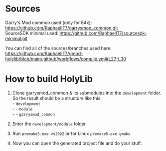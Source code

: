 # Sources

Garry's Mod common used (only for 64x): https://github.com/RaphaelIT7/garrysmod_common.git  
SourceSDK minimal used: https://github.com/RaphaelIT7/sourcesdk-minimal.git  

You can find all of the sources/branches used here: https://github.com/RaphaelIT7/gmod-holylib/blob/main/.github/workflows/compile.yml#L27-L30  

# How to build HolyLib

1. Clone garrysmod_common & its submodules into the `development` folder.  
So the result should be a structure like this:  
\- `development`  
\- \- `module`  
\- \- `garrysmod_common`   

2. Enter the `development/module` folder  
3. Run `premake5.exe vs2022` or for Linux `premake5.exe gmake`  
4. Now you can open the generated project file and do your stuff.  